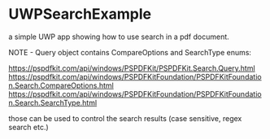 # UWPSearchExample

a simple UWP app showing how to use search in a pdf document.

NOTE - Query object contains CompareOptions and SearchType enums:

https://pspdfkit.com/api/windows/PSPDFKit/PSPDFKit.Search.Query.html
https://pspdfkit.com/api/windows/PSPDFKitFoundation/PSPDFKitFoundation.Search.CompareOptions.html
https://pspdfkit.com/api/windows/PSPDFKitFoundation/PSPDFKitFoundation.Search.SearchType.html

those can be used to control the search results (case sensitive, regex search etc.)

